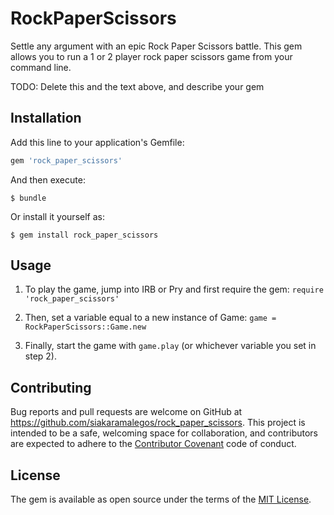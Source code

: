 # RockPaperScissors

Settle any argument with an epic Rock Paper Scissors battle. This gem allows you to run a 1 or 2 player rock paper scissors game from your command line.

TODO: Delete this and the text above, and describe your gem

## Installation

Add this line to your application's Gemfile:

```ruby
gem 'rock_paper_scissors'
```

And then execute:

    $ bundle

Or install it yourself as:

    $ gem install rock_paper_scissors

## Usage

1. To play the game, jump into IRB or Pry and first require the gem:
`require 'rock_paper_scissors'`

2. Then, set a variable equal to a new instance of Game:
`game = RockPaperScissors::Game.new`

3. Finally, start the game with `game.play` (or whichever variable you set in step 2).

## Contributing

Bug reports and pull requests are welcome on GitHub at https://github.com/siakaramalegos/rock_paper_scissors. This project is intended to be a safe, welcoming space for collaboration, and contributors are expected to adhere to the [Contributor Covenant](contributor-covenant.org) code of conduct.


## License

The gem is available as open source under the terms of the [MIT License](http://opensource.org/licenses/MIT).

